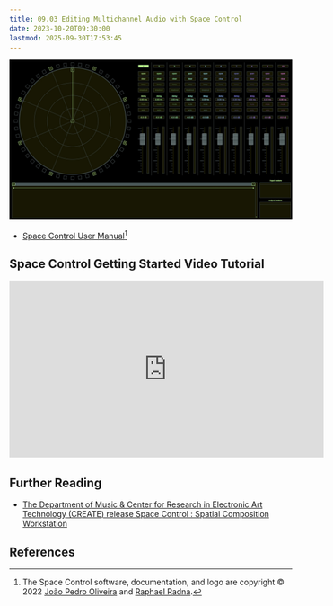 ```yaml
---
title: 09.03 Editing Multichannel Audio with Space Control
date: 2023-10-20T09:30:00
lastmod: 2025-09-30T17:53:45
---
```


[![Space Control Multi Channel Audio Editing](./attachments/20231020-space-control-multichannel-audio-editing-interface.jpg)](./attachments/20231020-space-control-multichannel-audio-editing-interface.jpg)

- [Space Control User Manual](./attachments/Space-Control-User-Manual.pdf)[^manual]

## Space Control Getting Started Video Tutorial

<div class="video-grid">

<div class="iframe-16-9-container">
<iframe class="youTubeIframe" width="560" height="315" src="https://www.youtube.com/embed/hYJ57K_lLjA" title="YouTube video player" frameborder="0" allow="accelerometer; autoplay; clipboard-write; encrypted-media; gyroscope; picture-in-picture; web-share" referrerpolicy="strict-origin-when-cross-origin" allowfullscreen></iframe>
</div>
</div>

## Further Reading

- [The Department of Music & Center for Research in Electronic Art Technology (CREATE) release Space Control : Spatial Composition Workstation](https://music.ucsb.edu/news/latest-news/department-music-center-research-electronic-art-technology-create-release-space)

## References

[^manual]: The Space Control software, documentation, and logo are copyright © 2022 [João Pedro Oliveira](https://music.ucsb.edu/people/faculty/joao-pedro-oliveira) and [Raphael Radna](https://music.ucsb.edu/people/grad-students/raphael-radna).
